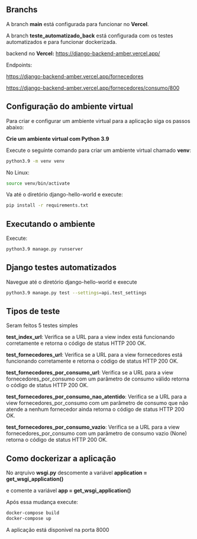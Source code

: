 ## Branchs
A branch **main** está configurada para funcionar no **Vercel**.

A branch **teste_automatizado_back** está configurada com os testes automatizados e para funcionar dockerizada.

backend no **Vercel:** https://django-backend-amber.vercel.app/

Endpoints: 

https://django-backend-amber.vercel.app/fornecedores

https://django-backend-amber.vercel.app/fornecedores/consumo/800

## Configuração do ambiente virtual

Para criar e configurar um ambiente virtual para a aplicação siga os passos abaixo:

**Crie um ambiente virtual com Python 3.9**

Execute o seguinte comando para criar um ambiente virtual chamado **venv**:

```bash
python3.9 -m venv venv
```
No Linux: 

```bash
source venv/bin/activate
```

Va até o diretório django-hello-world e execute:
```bash
pip install -r requirements.txt
```

## Executando o ambiente 
Execute:
```bash
python3.9 manage.py runserver
```


## Django testes automatizados

Navegue até o diretório django-hello-world e execute
```bash
python3.9 manage.py test --settings=api.test_settings
```

## Tipos de teste

Seram feitos 5 testes simples 

**test_index_url**: Verifica se a URL para a view index está funcionando corretamente e retorna o código de status HTTP 200 OK.

**test_fornecedores_url**: Verifica se a URL para a view fornecedores está funcionando corretamente e retorna o código de status HTTP 200 OK.

**test_fornecedores_por_consumo_url**: Verifica se a URL para a view fornecedores_por_consumo com um parâmetro de consumo válido retorna o código de status HTTP 200 OK.

**test_fornecedores_por_consumo_nao_atentido**: Verifica se a URL para a view fornecedores_por_consumo com um parâmetro de consumo que não atende a nenhum fornecedor ainda retorna o código de status HTTP 200 OK.

**test_fornecedores_por_consumo_vazio**: Verifica se a URL para a view fornecedores_por_consumo com um parâmetro de consumo vazio (None) retorna o código de status HTTP 200 OK.


## Como dockerizar a aplicação

No arqruivo **wsgi.py** descomente a variável **application = get_wsgi_application()**

e comente a variável **app = get_wsgi_application()**

Após essa mudança execute: 

```bash
docker-compose build
docker-compose up
```

A aplicação está disponivel na porta 8000